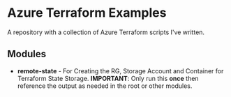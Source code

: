 # Azure Terraform Examples

A repository with a collection of Azure Terraform scripts I've written.

## Modules
* **remote-state** - For Creating the RG, Storage Account and Container for Terraform State Storage.  **IMPORTANT**: Only run this **once** then reference the output as needed in the root or other modules.
